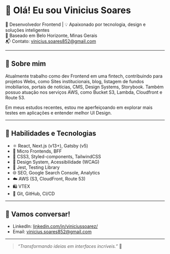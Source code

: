 # 👋 Olá! Eu sou Vinicius Soares

🎯 Desenvolvedor Frontend | 💡 Apaixonado por tecnologia, design e soluções inteligentes  
📍 Baseado em Belo Horizonte, Minas Gerais  
📬 Contato: vinicius.soares852@gmail.com

---

## 🚀 Sobre mim

Atualmente trabalho como dev Frontend em uma fintech, contribuindo para projetos Webs, como Sites institucionais, blog, listagem de fundos imobiliarios, portais de notícias, CMS, Design Systems, Storybook.
Também possuo atuação nos serviços AWS, como Bucket S3, Lambda, Cloudfront e Route 53.

Em meus estudos recentes, estou me aperfeiçoando em explorar mais testes em aplicações e entender melhor UI Design.

---

## 🧠 Habilidades e Tecnologias

- ⚛️ React, Next.js (v13+), Gatsby (v5)
- 🧩 Micro Frontends, BFF
- 💅 CSS3, Styled-components, TailwindCSS
- 🧠 Design System, Acessibilidade (WCAG)
- 🧪 Jest, Testing Library
- 🌐 SEO, Google Search Console, Analytics
- ☁️ AWS (S3, CloudFront, Route 53)
- 🛍️ VTEX
- 🔧 Git, GitHub, CI/CD

---

## 🤝 Vamos conversar!

- LinkedIn: [linkedin.com/in/viniciussoarez/](https://www.linkedin.com/in/viniciussoarez/)
- Email: [vinicius.soares852@gmail.com](mailto:vinicius.soares852@gmail.com)

---

> *“Transformando ideias em interfaces incríveis.”* 🚀
